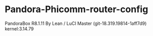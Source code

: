 # Pandora-Phicomm-router-config
PandoraBox R8.1.11 By Lean / LuCI Master (git-18.319.19814-1aff7d9)  kernel:3.14.79 
